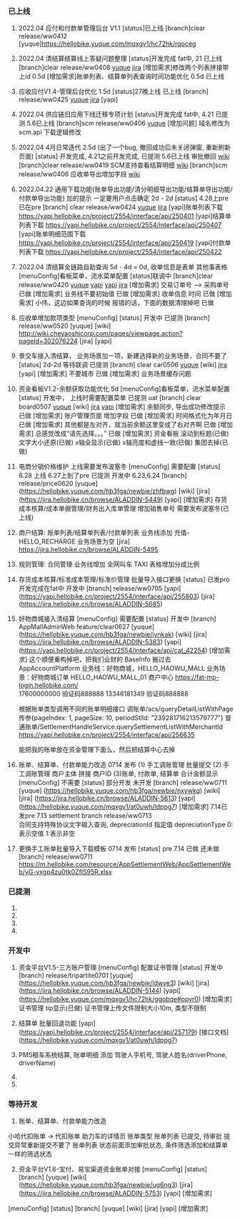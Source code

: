 ### 已上线
1. 2022.04 应付和付款单管理后台 V1.1
  [status]已上线
  [branch]clear release/ww0412
  [yuque]https://hellobike.yuque.com/mqxgv1/hc72hk/rqoceg

2. 2022.04 清结算结算线上答疑问题整理
  [status]开发完成 fat中, 21 已上线
  [branch]clear release/ww0408
  [yuque](https://hellobike.yuque.com/mqxgv1/at0uwh/gaa5ib)
  [jira](https://jira.hellobike.cn/browse/ALADDIN-4706)
  [增加需求]修改两个列表拼接带上id 0.5d
  [增加需求]账单列表、结算单列表查询时间功能优化 0.5d 已上线

3. 应收应付V1.4-管理后台优化 1.5d
  [status]27晚上线 已上线
  [branch] release/ww0425
  [yuque](https://hellobike.yuque.com/docs/share/dc4fd5c1-f5ba-4da5-a3a9-5486da8dc1e6?#)
  [jira](https://jira.hellobike.cn/browse/ALADDIN-4898)
  [yapi]

4. 2022.04 供应链旧应用下线迁移专项计划
  [status]开发完成 fat中, 4.21 已提测  5.6已上线
  [branch]scm release/ww0406
  [yuque](https://hellobike.yuque.com/vo6hf0/gydhg1/mr7nm4)
  [增加问题] 域名修改为scm.api 下载逻辑修改

5. 2022.04 4月日常迭代 2.5d (出了一个bug, 撤回成功后未关闭弹窗, 重新刷新页面)
  [status] 开发完成, 4.21之前开发完成, 已提测   5.6已上线
  审批撤回 
  [wiki](http://wiki.cheyaoshicorp.com/pages/viewpage.action?pageId=292672030)
  [branch]clear release/ww0419
  SCM支持查看结算明细
  [wiki](http://wiki.cheyaoshicorp.com/pages/viewpage.action?pageId=292675493)
  [branch]scm release/ww0406
  应收单导出增加字段
  [wiki](http://wiki.cheyaoshicorp.com/pages/viewpage.action?pageId=264057701)

6. 2022.04.22 通用下载功能(账单导出功能/清分明细导出功能/结算单导出功能/付款单导出功能) 加的提示 一定要用户点击确定 
  2d - 2d
  [status] 4.28上pre 已在pre
  [branch] clear release/ww0424
  [yuque](https://hellobike.yuque.com/hb3fga/newbie/mc33f5)
  [jira](https://jira.hellobike.cn/browse/ALADDIN-4295)
  [yapi]账单列表下载 https://yapi.hellobike.cn/project/2554/interface/api/250401
  [yapi]结算单列表下载 https://yapi.hellobike.cn/project/2554/interface/api/250407
  [yapi]账单明细范围下载 https://yapi.hellobike.cn/project/2554/interface/api/250419
  [yapi]付款单列表下载 https://yapi.hellobike.cn/project/2554/interface/api/250422

7. 2022.04 清结算全链路自助查询 5d - 4d = 0d, 收单信息是表单  其他事表格
  [menuConfig]看板菜单，流水菜单配置
  [status]联调中
  [branch]clear release/ww0420
  [yuque](https://hellobike.yuque.com/hb3fga/newbie/iwa6zg)
  [yapi](https://yapi.hellobike.cn/project/2554/interface/api/249732)
  [yapi](https://yapi.hellobike.cn/project/2554/interface/api/249804)
  [jira](https://jira.hellobike.cn/browse/ALADDIN-4706)
  [增加需求] 交易订单号 --> 采购单号 已做
  [增加需求] 业务线不要初始值 已做
  [增加需求] 收单信息 时间 已做
  [增加需求] 小伟，这边如果查询的时候 报错的话，下面的数据清理掉吧 已做
  <!-- JZ-CG-ST1DCJ-20201120-001(LX) -->
  <!-- 业务订单号：TJJHBB-CG-TJJH-20220315-001(PC) -->
  <!-- 入库/发货单号：sn_20220317821693101696307200 -->
  <!-- HELLO_EXPRESSCAR -->
  <!-- TP20220126114955200000100030024 -->

8. 应收单增加款项类型
  [menuConfig]
  [status] 开发中 已提测
  [branch] release/ww0520
  [yuque] 
  [wiki] http://wiki.cheyaoshicorp.com/pages/viewpage.action?pageId=302076224
  [jira]
  [yapi]

9. 景交车接入清结算， 业务场景加一项，新建选择新的业务场景，合同不要了
  [status] 2d-2d 等待联调 已提测
  [branch] clear car0506
  [yuque](https://hellobike.yuque.com/hb3fga/newbie/gd3st9)
  [wiki]
  [jira](https://jira.hellobike.cn/browse/ALADDIN-4964)
  [yapi]
  [增加需求] 不要城市 已做
  [增加需求] 业务场景缓存问题

10. 资金看板V1.2-余额获取功能优化 5d
  [menuConfig]看板菜单，流水菜单配置
  [status] 开发中， 上线时需要配置菜单 已提测 uat
  [branch] clear board0507
  [yuque](https://hellobike.yuque.com/hb3fga/newbie/gzevzp)
  [wiki]
  [jira](https://jira.hellobike.cn/browse/ALADDIN-4843)
  [yapi](https://hellobike.yuque.com/mqxgv1/hc72hk/se5bt5#j1F4E)
  [增加需求] 余额同步, 导出成功修改提示 已做
  [增加需求] 账户管理页面 增加字段  已做
  [增加需求] 时间格式化为年月日 已做
  [增加需求] 其他都是左对齐，就当前余额这里变成了右对齐啊 已做
  [增加需求] 总感觉改成“请先选择。。。” 已做
  [增加需求] 资金看板  滚动到标题(已做)  文字大小还原(已做)  x轴全显示(已做)  x轴亮度和虚线一致(已做)  集团去掉(已做)

11. 电商分销价格维护 上线需要发布波塞冬
  [menuConfig] 需要配置
  [status] 6.28 上线 6.27上到了pre 已提测 开发中 6.23,6.24
  [branch] release/price0620
  [yuque] (https://hellobike.yuque.com/hb3fga/newbie/zhfbwg)
  [wiki]
  [jira] (https://jira.hellobike.cn/browse/ALADDIN-5449)
  [yapi]
  [增加需求] 存货成本核算/成本单据管理/财务出入库单管理  增加销售单号 需要发布波塞冬(已上线)

12. 商户结算: 账单列表/结算单列表/付款单列表 业务线添加 充值-HELLO_RECHARGE  业务场景为空
  [jira] https://jira.hellobike.cn/browse/ALADDIN-5495

13. 规则管理: 合同管理 业务线增加 全网叫车 TAXI  表格增加分成比例

14. 存货成本核算/标准成本管理/标准价管理  批量导入接口更换
  [status] 已发pro 开发完成在fat中 开发中
  [branch] release/ww0705
  [yapi] (https://yapi.hellobike.cn/project/2554/interface/api/255803)
  [jira] (https://jira.hellobike.cn/browse/ALADDIN-5685)

15. 好物商城接入清结算
  [menuConfig] 需要配置
  [status] 开发中
  [branch] AppMallAdminWeb feature/clear0627
  [yuque] (https://hellobike.yuque.com/hb3fga/newbie/iynkak)
  [wiki]
  [jira] (https://jira.hellobike.cn/browse/ALADDIN-5383)
  [yapi] (https://yapi.hellobike.cn/project/2554/interface/api/cat_42254)
  [增加需求] 这个顺便重构掉吧，把我们业财的 BaseInfo 搬过去
     AppAccountPlatform 
      业务线：好物商城，HELLO_HAOWU_MALL
      业务场景：好物商城订单  HELLO_HAOWU_MALL_01
    商户中心   https://fat-mp-login.hellobike.com/   
    17600000000  验证码888888
    13346181349  验证码888888

    根据账单类型调用不同的账单明细接口 
    调账单/acs/queryDetailListWithPage  传参{pageIndex: 1, pageSize: 10, periodStlId: "239281716213579777"}
    普通账单/SettlementHandleService.querySettlementListWithMerchantId
    https://yapi.hellobike.cn/project/2554/interface/api/256635
    
    能把我的账单放在资金管理下面么，然后把结算中心去掉

16. 账单、结算单、付款单能力改造 
  0714 发布 (1) 手工调账管理  批量提交 (2) 手工调账管理 商户主体 拼接 商户ID
  (3)账单, 付款单, 结算单  合计金额显示
  [menuConfig] 不需要
  [status] 部分开发 未开发
  [branch] release/ww0711
  [yuque] (https://hellobike.yuque.com/hb3fga/newbie/nxywkg)
  [wiki] 
  [jira] (https://jira.hellobike.cn/browse/ALADDIN-5613)
  [yapi] (https://hellobike.yuque.com/mqxgv1/at0uwh/ldppg7)
  [增加需求] 
    7.14已发pre 7.13 settlement  branch release/ww0713  
  合同支持特殊协议文字输入查询, depreciationId 指定值 depreciationType 0:表示空值  1:表示非空    

17. 更换手工账单批量导入下载模板 0714 发布
  [status] pre 7.14 已做 还未做
  [branch] release/ww0711
  https://m.hellobike.com/resource/AppSettlementWeb/AppSettlementWeb/yG-vxgp4zu0tk0ZflS95R.xlsx
### 已提测
1. 

2. 

3. 

4. 
### 开发中
1. 资金平台V1.5-三方账户管理
  [menuConfig] 配置证书管理
  [status] 开发中
  [branch] release/tripartite0701
  [yuque] (https://hellobike.yuque.com/hb3fga/newbie/ldwve3)
  [wiki]
  [jira] (https://jira.hellobike.cn/browse/ALADDIN-5144)
  [yapi] (https://hellobike.yuque.com/mqxgv1/hc72hk/ggobqe#ppyr0)
  [增加需求]
    证书管理 tip显示(已做)
    证书管理上传文件限制大小10m, 类型不限制

2. 结算单 批量回退功能
  [yapi] (https://yapi.hellobike.cn/project/2554/interface/api/257179)
  [接口文档] (https://hellobike.yuque.com/mqxgv1/at0uwh/ldppg7)

3. PMS租车系统结算, 账单明细 添加 驾驶人手机号, 驾驶人姓名(driverPhone, driverName)

4. 

5. 
### 等待开发
1. 账单、结算单、付款单能力改造 
  
  
  
  小哈代扣账单 -> 代扣账单
  助力车的详情页 账单类型
  账单列表 已提交, 待审批 提交异常重新提交不要了
  账单列表 状态前面添加审批状态,  条件筛选添加和结算单一样的筛选状态
   
2. 资金平台V1.6-宝付、易宝渠道资金账单对接
  [menuConfig]
  [status]
  [branch]
  [yuque]
  [wiki] (https://hellobike.yuque.com/hb3fga/newbie/ug6ng3)
  [jira] (https://jira.hellobike.cn/browse/ALADDIN-5753)
  [yapi]
  [增加需求]
  
  [menuConfig]
  [status]
  [branch]
  [yuque]
  [wiki]
  [jira]
  [yapi]
  [增加需求]